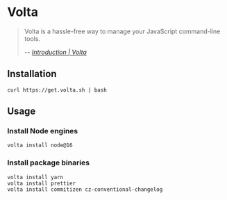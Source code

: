 # Volta

> Volta is a hassle-free way to manage your JavaScript command-line tools.
>
> -- <cite>[Introduction | Volta](https://docs.volta.sh/guide/)</cite>

## Installation

```shell
curl https://get.volta.sh | bash
```

## Usage

### Install Node engines

```shell
volta install node@16
```

### Install package binaries

```shell
volta install yarn
volta install prettier
volta install commitizen cz-conventional-changelog
```
